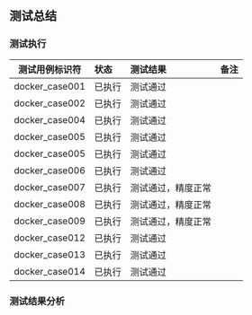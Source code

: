 ## 测试总结

### 测试执行

| 测试用例标识符 | 状态 | 测试结果 | 备注 |
| :------: | :------ | :------ |  :------ | 
| docker_case001 | 已执行 | 测试通过 | |
| docker_case002 | 已执行 | 测试通过 | |
| docker_case004 | 已执行 | 测试通过 | |
| docker_case005 | 已执行 | 测试通过 | |
| docker_case005| 已执行 | 测试通过 | |
| docker_case006| 已执行 | 测试通过 | |
| docker_case007 | 已执行 | 测试通过，精度正常 | |
| docker_case008 | 已执行 | 测试通过，精度正常 | |
| docker_case009 | 已执行 | 测试通过，精度正常 | |
| docker_case012 | 已执行 | 测试通过 | |
| docker_case013 | 已执行 | 测试通过 | |
| docker_case014 | 已执行 | 测试通过 | |

### 测试结果分析
